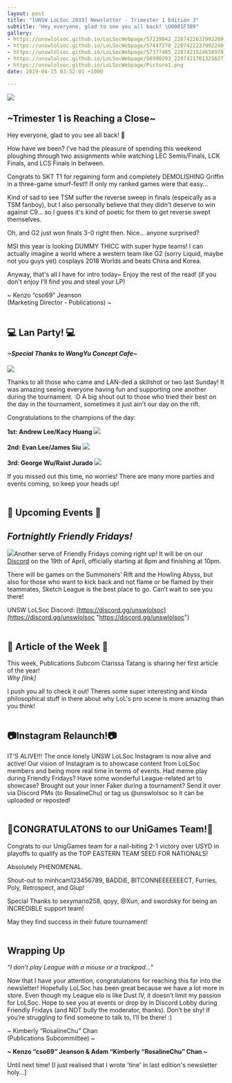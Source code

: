 ```yaml
---
layout: post
title: "[UNSW LoLSoc 2019] Newsletter - Trimester 1 Edition 3"
subtitle: "Hey everyone, glad to see you all back! \U0001F389"
gallery:
- https://unswlolsoc.github.io/LoLSocWebpage/57239042_2287422637992200_6616593987903946752_o.jpg
- https://unswlolsoc.github.io/LoLSocWebpage/57447278_2287422237992240_5652502846474551296_o.jpg
- https://unswlolsoc.github.io/LoLSocWebpage/57377485_2287421524658978_5361215961141608448_o.jpg
- https://unswlolsoc.github.io/LoLSocWebpage/56990293_2287421701325627_2229832292916789248_o.jpg
- https://unswlolsoc.github.io/LoLSocWebpage/Picture1.png
date: 2019-04-15 03:52:01 +1000

---
```

![](https://unswlolsoc.github.io/LoLSocWebpage/uploads/Picture1.png)

## \~Trimester 1 is Reaching a Close\~

Hey everyone, glad to you see all back! 🎉

How have we been? I've had the pleasure of spending this weekend ploughing through two assignments while watching LEC Semis/Finals, LCK Finals, and LCS Finals in between.

Congrats to SKT T1 for regaining form and completely DEMOLISHING Griffin in a three-game smurf-fest!! If only my ranked games were that easy...

Kind of sad to see TSM suffer the reverse sweep in finals (espeically as a TSM fanboy), but I also personally believe that they didn't deserve to win against C9... so I guess it's kind of poetic for them to get reverse swept themselves.

Oh, and G2 just won finals 3-0 right then. Nice... anyone surprised?

MSI this year is looking DUMMY THICC with super hype teams! I can actually imagine a world where a western team like G2 (sorry Liquid, maybe not you guys yet) cosplays 2018 Worlds and beats China and Korea.

Anyway, that's all I have for intro today\~ Enjoy the rest of the read! (if you don't enjoy I'll find you and steal your LP)

\~ Kenzo “cso69” Jeanson  
(Marketing Director - Publications) \~
<br><br>

## 💻 Lan Party! 💻

#### _\~Special Thanks to WangYu Concept Cafe\~_

![](https://unswlolsoc.github.io/LoLSocWebpage/uploads/57239042_2287422637992200_6616593987903946752_o.jpg)

Thanks to all those who came and LAN-ded a skillshot or two last Sunday! It was amazing seeing everyone having fun and supporting one another during the tournament. :D A big shout out to those who tried their best on the day in the tournament, sometimes it just ain't our day on the rift. 

Congratulations to the champions of the day:

**1st: Andrew Lee/Kacy Huang**
![](https://unswlolsoc.github.io/LoLSocWebpage/uploads/57447278_2287422237992240_5652502846474551296_o.jpg)
<br><br>
**2nd: Evan Lee/James Siu**
![](https://unswlolsoc.github.io/LoLSocWebpage/uploads/57377485_2287421524658978_5361215961141608448_o.jpg)
<br><br>
**3rd: George Wu/Raist Jurado**
![](https://unswlolsoc.github.io/LoLSocWebpage/uploads/56990293_2287421701325627_2229832292916789248_o.jpg)

If you missed out this time, no worries! There are many more parties and events coming, so keep your heads up!
<br><br>

## 🔮 Upcoming Events 🔮

## _Fortnightly Friendly Fridays!_

![](https://unswlolsoc.github.io/LoLSocWebpage/uploads/fb20c49c-18f9-4f1c-bee1-729891b90884-1.jpg)Another serve of Friendly Fridays coming right up! It will be on our [Discord](http://discord.gg/unswlolsoc) on the 19th of April, officially starting at 8pm and finishing at 10pm.

There will be games on the Summoners’ Rift and the Howling Abyss, but also for those who want to kick back and not flame or be flamed by their teammates, Sketch League is the best place to go. Can’t wait to see you there!

UNSW LoLSoc Discord: [https://discord.gg/unswlolsoc](https://discord.gg/unswlolsoc "https://discord.gg/unswlolsoc")
<br><br>

## 📰 Article of the Week 📰

This week, Publications Subcom Clarissa Tatang is sharing her first article of the year!  
_Why \[link\]_

I push you all to check it out! Theres some super interesting and kinda philosophical stuff in there about why LoL's pro scene is more amazing than you think!
<br><br>

## 📷Instagram Relaunch!📷

IT'S ALIVE!!! The once lonely UNSW LoLSoc Instagram is now alive and active! Our vision of Instagram is to showcase content from LoLSoc members and being more real time in terms of events. Had meme play during Friendly Fridays? Have some wonderful League-related art to showcase? Brought out your inner Faker during a tournament? Send it over via Discord PMs (to RosalineChu) or tag us @unswlolsoc so it can be uploaded or reposted!
<br><br>

## 🎉CONGRATULATONS to our UniGames Team!🎉

Congrats to our UnigGames team for a nail-biting 2-1 victory over USYD in playoffs to qualify as the TOP EASTERN TEAM SEED FOR NATIONALS!

Absolutely PHENOMENAL.

Shout-out to minhcam123456789, BADDiE, BITCONNEEEEEEECT, Furries, Poly, Retrospect, and Glup!

Special Thanks to sexymario258, qoyy, @Xun, and swordsky for being an INCREDIBLE support team!

May they find success in their future tournament!
<br><br>

## Wrapping Up

_“I don’t play League with a mouse or a trackpad…”_

Now that I have your attention, congratulations for reaching this far into the newsletter! Hopefully LoLSoc has been great because we have a lot more in store. Even though my League elo is like Dust IV, it doesn’t limit my passion for LoLSoc. Hope to see you at events or drop by in Discord Lobby during Friendly Fridays (and NOT bully the moderator, thanks). Don’t be shy! If you’re struggling to find someone to talk to, I’ll be there! :)

\~ Kimberly “RosalineChu” Chan  
(Publications Subcommittee) \~

**\~ Kenzo “cso69” Jeanson & Adam “Kimberly “RosalineChu” Chan \~**

Until next time! \[I just realised that I wrote 'tine' in last edition's newsletter holy...\]